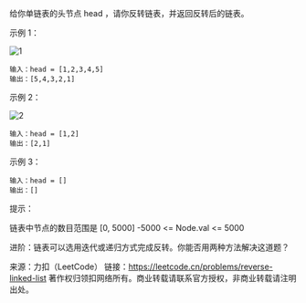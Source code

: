 给你单链表的头节点 head ，请你反转链表，并返回反转后的链表。

示例 1：

![1](./1.jpg)

```
输入：head = [1,2,3,4,5]
输出：[5,4,3,2,1]
```

示例 2：

![2](./2.jpg)

```
输入：head = [1,2]
输出：[2,1]
```

示例 3：

```
输入：head = []
输出：[]
```

提示：

链表中节点的数目范围是 [0, 5000]
-5000 <= Node.val <= 5000

进阶：链表可以选用迭代或递归方式完成反转。你能否用两种方法解决这道题？

来源：力扣（LeetCode）
链接：https://leetcode.cn/problems/reverse-linked-list
著作权归领扣网络所有。商业转载请联系官方授权，非商业转载请注明出处。
